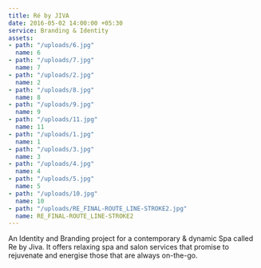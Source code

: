 ```yaml
---
title: Ré by JIVA
date: 2016-05-02 14:00:00 +05:30
service: Branding & Identity
assets:
- path: "/uploads/6.jpg"
  name: 6
- path: "/uploads/7.jpg"
  name: 7
- path: "/uploads/2.jpg"
  name: 2
- path: "/uploads/8.jpg"
  name: 8
- path: "/uploads/9.jpg"
  name: 9
- path: "/uploads/11.jpg"
  name: 11
- path: "/uploads/1.jpg"
  name: 1
- path: "/uploads/3.jpg"
  name: 3
- path: "/uploads/4.jpg"
  name: 4
- path: "/uploads/5.jpg"
  name: 5
- path: "/uploads/10.jpg"
  name: 10
- path: "/uploads/RE_FINAL-ROUTE_LINE-STROKE2.jpg"
  name: RE_FINAL-ROUTE_LINE-STROKE2
---
```


An Identity and Branding project for a contemporary & dynamic Spa called Re by Jiva. It offers relaxing spa and salon services that promise to rejuvenate and energise those that are always on-the-go.
